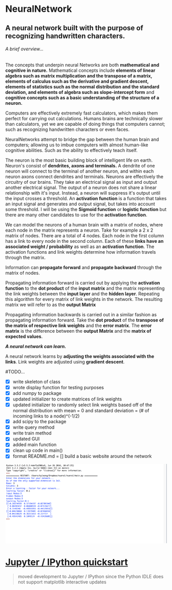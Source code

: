 # NeuralNetwork
## A neural network built with the purpose of recognizing handwritten characters.
###### A brief overview...
The concepts that underpin neural Networks are both **mathematical and cognitive in nature.** Mathematical concepts include **elements of linear algebra such as matrix multiplication and the transpose of a matrix, elements of calculus such as the derivative and gradient descent, elements of statistics such as the normal distribution and the standard deviation, and elements of algebra such as slope-intercept form** and **cognitive concepts such as a basic understanding of the structure of a neuron.**

Computers are effectively extremely fast calculators, which makes them perfect for carrying out calculations.
Humans brains are technically slower than calculators, yet we are capable of doing things that computers cannot; such as recognizing handwritten characters or even faces.

NeuralNetworks attempt to bridge the gap between the human brain and computers; allowing us to imbue computers with almost human-like cognitive abilities. Such as the ability to effectively teach itself.

The neuron is the most basic building block of intelligent life on earth. Neuron's consist of **dendrites, axons and terminals.** A dendrite of one neuron will connect to the terminal of another neuron, and within each neuron axons connect dendrites and terminals. Neurons are effectively the circuitry of our brains. They take an electrical signal as input and output another electrical signal. The output of a neuron does not share a linear relationship with it's input. Instead, a neuron will suppress it's output until the input crosses a threshold. An **activation function** is a function that takes an input signal and generates and output signal, but takes into account some threshold. I will be using the **Sigmoid function** or **logistic function** but there are many other candidates to use for the **activation function**.

We can model the neurons of a human brain with a matrix of nodes, where each node in the matrix represents a neuron. Take for example a 2 x 2 matrix of nodes. There are a total of 4 nodes. Each node in the first column has a link to every node in the second column. Each of these **links have an associated weight / probability** as well as an **activation function**. The activation functions and link weights determine how information travels through the matrix.

Information can **propagate forward** and **propagate backward** through the matrix of nodes.

Propagating information forward is carried out by applying the **activation function** to the **dot product** of the **input matrix** and the matrix representing the link weights between the **input layer** and the **hidden layer**. Repeating this algorithm for every matrix of link weights in the network. The resulting matrix we will refer to as the **output Matrix**

Propagating information backwards is carried out in a similar fashion as propagating information forward. Take the **dot product** of the **transpose of the matrix of respective link weights** and the **error matrix**. The **error matrix** is the difference between the **output Matrix** and the **matrix of expected values**.

***A neural network can learn.***

A neural network learns by **adjusting the weights associated with the links**. Link weights are adjusted using **gradient descent**.

#TODO...
- [x] write skeleton of class
- [x] wrote display function for testing purposes
- [x] add numpy to package
- [x] updated initializer to create matrices of link weights
- [x] updated initializer to randomly select link weights based off of the normal distribution with mean = 0 and standard deviation = (# of incoming links to a node)^(-1/2)
- [x] add scipy to the package
- [x] write query method
- [x] write train method
- [x] updated GUI
- [x] added main function
- [x] clean up code in main()
- [x] format README.md
= []  build a basic website around the network

![Alt text](/screenshots/usage.png?raw=true "Usage")

# [Jupyter / IPython quickstart](http://jupyter-notebook-beginner-guide.readthedocs.io/en/latest/install.html)
> moved development to Jupyter / IPython since the Python IDLE does not support matplotlib interactive updates
